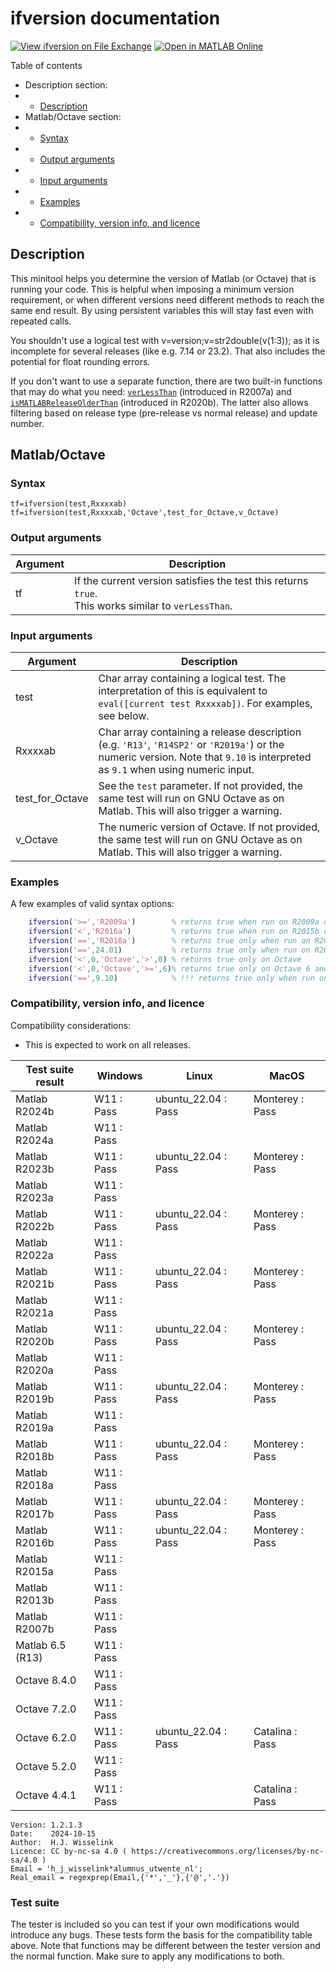 # ifversion documentation
[![View ifversion on File Exchange](https://www.mathworks.com/matlabcentral/images/matlab-file-exchange.svg)](https://www.mathworks.com/matlabcentral/fileexchange/69138-ifversion)
[![Open in MATLAB Online](https://www.mathworks.com/images/responsive/global/open-in-matlab-online.svg)](https://matlab.mathworks.com/open/github/v1?repo=thrynae/ifversion)

Table of contents

- Description section:
- - [Description](#description)
- Matlab/Octave section:
- - [Syntax](#syntax)
- - [Output arguments](#output-arguments)
- - [Input arguments](#input-arguments)
- - [Examples](#examples)
- - [Compatibility, version info, and licence](#compatibility-version-info-and-licence)

## Description

This minitool helps you determine the version of Matlab (or Octave) that is running your code. This is helpful when imposing a minimum version requirement, or when different versions need different methods to reach the same end result. By using persistent variables this will stay fast even with repeated calls.

You shouldn't use a logical test with v=version;v=str2double(v(1:3)); as it is incomplete for several releases (like e.g. 7.14 or 23.2). That also includes the potential for float rounding errors.

If you don't want to use a separate function, there are two built-in functions that may do what you need: [`verLessThan`](https://www.mathworks.com/help/matlab/ref/verlessthan.html) (introduced in R2007a) and [`isMATLABReleaseOlderThan`](https://www.mathworks.com/help/matlab/ref/ismatlabreleaseolderthan.html) (introduced in R2020b). The latter also allows filtering based on release type (pre-release vs normal release) and update number.

## Matlab/Octave

### Syntax

    tf=ifversion(test,Rxxxxab)
    tf=ifversion(test,Rxxxxab,'Octave',test_for_Octave,v_Octave)

### Output arguments

|Argument|Description|
|---|---|
|tf|If the current version satisfies the test this returns `true`. <br>This works similar to `verLessThan`.|

### Input arguments

|Argument|Description|
|---|---|
|test|Char array containing a logical test. The interpretation of this is equivalent to `eval([current test Rxxxxab])`. For examples, see below.|
|Rxxxxab|Char array containing a release description (e.g. `'R13'`, `'R14SP2'` or `'R2019a'`) or the numeric version. Note that `9.10` is interpreted as `9.1` when using numeric input.|
|test_for_Octave|See the `test` parameter. If not provided, the same test will run on GNU Octave as on Matlab. This will also trigger a warning.|
|v_Octave|The numeric version of Octave. If not provided, the same test will run on GNU Octave as on Matlab. This will also trigger a warning.|

### Examples
A few examples of valid syntax options:

```matlab
    ifversion('>=','R2009a')        % returns true when run on R2009a or later
    ifversion('<','R2016a')         % returns true when run on R2015b or older
    ifversion('==','R2018a')        % returns true only when run on R2018a
    ifversion('==',24.01)           % returns true only when run on R2024a
    ifversion('<',0,'Octave','>',0) % returns true only on Octave
    ifversion('<',0,'Octave','>=',6)% returns true only on Octave 6 and higher
    ifversion('==',9.10)            % !!! returns true only when run on R2016b (v9.1), not R2021a (v9.10) !!!
```

### Compatibility, version info, and licence
Compatibility considerations:
- This is expected to work on all releases.

|Test suite result|Windows|Linux|MacOS|
|---|---|---|---|
|Matlab R2024b|<it>W11 : Pass</it>|<it>ubuntu_22.04 : Pass</it>|<it>Monterey : Pass</it>|
|Matlab R2024a|<it>W11 : Pass</it>|<it></it>|<it></it>|
|Matlab R2023b|<it>W11 : Pass</it>|<it>ubuntu_22.04 : Pass</it>|<it>Monterey : Pass</it>|
|Matlab R2023a|<it>W11 : Pass</it>|<it></it>|<it></it>|
|Matlab R2022b|<it>W11 : Pass</it>|<it>ubuntu_22.04 : Pass</it>|<it>Monterey : Pass</it>|
|Matlab R2022a|<it>W11 : Pass</it>|<it></it>|<it></it>|
|Matlab R2021b|<it>W11 : Pass</it>|<it>ubuntu_22.04 : Pass</it>|<it>Monterey : Pass</it>|
|Matlab R2021a|<it>W11 : Pass</it>|<it></it>|<it></it>|
|Matlab R2020b|<it>W11 : Pass</it>|<it>ubuntu_22.04 : Pass</it>|<it>Monterey : Pass</it>|
|Matlab R2020a|<it>W11 : Pass</it>|<it></it>|<it></it>|
|Matlab R2019b|<it>W11 : Pass</it>|<it>ubuntu_22.04 : Pass</it>|<it>Monterey : Pass</it>|
|Matlab R2019a|<it>W11 : Pass</it>|<it></it>|<it></it>|
|Matlab R2018b|<it>W11 : Pass</it>|<it>ubuntu_22.04 : Pass</it>|<it>Monterey : Pass</it>|
|Matlab R2018a|<it>W11 : Pass</it>|<it></it>|<it></it>|
|Matlab R2017b|<it>W11 : Pass</it>|<it>ubuntu_22.04 : Pass</it>|<it>Monterey : Pass</it>|
|Matlab R2016b|<it>W11 : Pass</it>|<it>ubuntu_22.04 : Pass</it>|<it>Monterey : Pass</it>|
|Matlab R2015a|<it>W11 : Pass</it>|<it></it>|<it></it>|
|Matlab R2013b|<it>W11 : Pass</it>|<it></it>|<it></it>|
|Matlab R2007b|<it>W11 : Pass</it>|<it></it>|<it></it>|
|Matlab 6.5 (R13)|<it>W11 : Pass</it>|<it></it>|<it></it>|
|Octave 8.4.0|<it>W11 : Pass</it>|<it></it>|<it></it>|
|Octave 7.2.0|<it>W11 : Pass</it>|<it></it>|<it></it>|
|Octave 6.2.0|<it>W11 : Pass</it>|<it>ubuntu_22.04 : Pass</it>|<it>Catalina : Pass</it>|
|Octave 5.2.0|<it>W11 : Pass</it>|<it></it>|<it></it>|
|Octave 4.4.1|<it>W11 : Pass</it>|<it></it>|<it>Catalina : Pass</it>|

    Version: 1.2.1.3
    Date:    2024-10-15
    Author:  H.J. Wisselink
    Licence: CC by-nc-sa 4.0 ( https://creativecommons.org/licenses/by-nc-sa/4.0 )
    Email = 'h_j_wisselink*alumnus_utwente_nl';
    Real_email = regexprep(Email,{'*','_'},{'@','.'})

### Test suite

The tester is included so you can test if your own modifications would introduce any bugs. These tests form the basis for the compatibility table above. Note that functions may be different between the tester version and the normal function. Make sure to apply any modifications to both.
